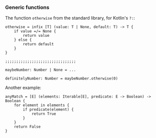 ### Generic functions

The function `otherwise` from the standard library, for Kotlin's `?:`:

```
otherwise = infix [T] (value: T | None, default: T) -> T {
    if value =/= None {
        return value
    } else {
        return default
    }
}

;;;;;;;;;;;;;;;;;;;;;;;;;;;;;;;;

maybeNumber: Number | None = ...

definitelyNumber: Number = maybeNumber.otherwise(0)
```

Another example:

```
anyMatch = [E] (elements: Iterable[E], predicate: E -> Boolean) -> Boolean {
    for element in elements {
        if predicate(element) {
            return True
        }
    }
    return False
}
```